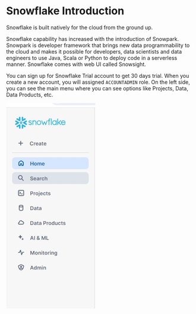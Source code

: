# Snowflake Introduction

Snowflake is built natively for the cloud from the ground up.

Snowflake capability has increased with the introduction of Snowpark. Snowpark is developer framework that brings new data programmability to the cloud and makes it possible for developers, data scientists and data engineers to use Java, Scala or Python to deploy code in a serverless manner. Snowflake comes with web UI called Snowsight.

You can sign up for Snowflake Trial account to get 30 days trial. When you create a new account, you will assigned `ACCOUNTADMIN` role. On the left side, you can see the main menu where you can see options like Projects, Data, Data Products, etc.

![Main Menu of Snowsight](main-menu.JPG "Main Menu of Snowflake UI Snowsight")